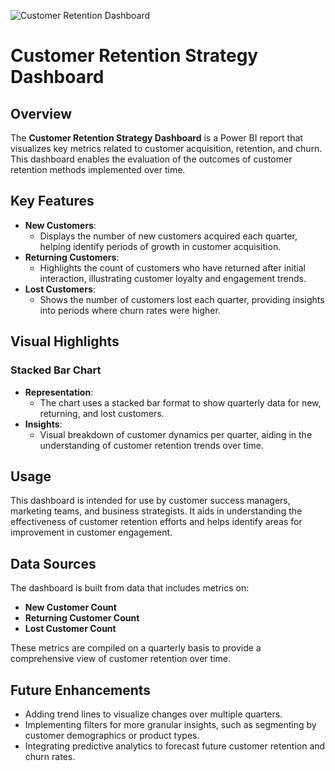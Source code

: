 ![Customer Retention Dashboard](./Images/Dashboard_preview.png)

# Customer Retention Strategy Dashboard

## Overview
The **Customer Retention Strategy Dashboard** is a Power BI report that visualizes key metrics related to customer acquisition, retention, and churn. This dashboard enables the evaluation of the outcomes of customer retention methods implemented over time.
## Key Features
- **New Customers**:
  - Displays the number of new customers acquired each quarter, helping identify periods of growth in customer acquisition.
- **Returning Customers**:
  - Highlights the count of customers who have returned after initial interaction, illustrating customer loyalty and engagement trends.
- **Lost Customers**:
  - Shows the number of customers lost each quarter, providing insights into periods where churn rates were higher.

## Visual Highlights
### Stacked Bar Chart
- **Representation**:
  - The chart uses a stacked bar format to show quarterly data for new, returning, and lost customers.
- **Insights**:
  - Visual breakdown of customer dynamics per quarter, aiding in the understanding of customer retention trends over time.

## Usage
This dashboard is intended for use by customer success managers, marketing teams, and business strategists. It aids in understanding the effectiveness of customer retention efforts and helps identify areas for improvement in customer engagement.

## Data Sources
The dashboard is built from data that includes metrics on:
- **New Customer Count**
- **Returning Customer Count**
- **Lost Customer Count**

These metrics are compiled on a quarterly basis to provide a comprehensive view of customer retention over time.

## Future Enhancements
- Adding trend lines to visualize changes over multiple quarters.
- Implementing filters for more granular insights, such as segmenting by customer demographics or product types.
- Integrating predictive analytics to forecast future customer retention and churn rates.
